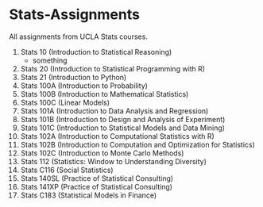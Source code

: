 # Stats-Assignments
All assignments from UCLA Stats courses.

  1) Stats 10 (Introduction to Statistical Reasoning)
      - something
  3) Stats 20 (Introduction to Statistical Programming with R)
  4) Stats 21 (Introduction to Python)
  5) Stats 100A (Introduction to Probability)
  6) Stats 100B (Introduction to Mathematical Statistics)
  7) Stats 100C (Linear Models)
  8) Stats 101A (Introduction to Data Analysis and Regression)
  9) Stats 101B (Introduction to Design and Analysis of Experiment)
  10) Stats 101C (Introduction to Statistical Models and Data Mining)
  11) Stats 102A (Introduction to Computational Statistics with R)
  12) Stats 102B (Introduction to Computation and Optimization for Statistics)
  13) Stats 102C (Introduction to Monte Carlo Methods)
  14) Stats 112 (Statistics: Window to Understanding Diversity)
  15) Stats C116 (Social Statistics)
  16) Stats 140SL (Practice of Statistical Consulting)
  17) Stats 141XP (Practice of Statistical Consulting)
  18) Stats C183 (Statistical Models in Finance)

